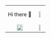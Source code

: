 <table border="0" cellpadding="0" cellspacing="0">
    <tr>
        <td align="center" valign="center"><p>Hi there 👋</p></td>
        <td align="center"><img width="50%" src="https://github-readme-stats-one-bice.vercel.app/api/top-langs/?username=shonyko&layout=compact&langs_count=10&theme=dracula"></td>
    </tr>
    <tr>
        <td align="center"><img width="50%" src="https://github-readme-stats.vercel.app/api?username=shonyko&show_icons=true&theme=dracula"></td>
        <td align="center"><img width="50%" src="https://media.discordapp.net/attachments/886755206111580210/979826494819934208/pngwing.com_1.png"></td>
    </tr>
</table>

<!--
**shonyko/shonyko** is a ✨ _special_ ✨ repository because its `README.md` (this file) appears on your GitHub profile.

Here are some ideas to get you started:

- 🔭 I’m currently working on ...
- 🌱 I’m currently learning ...
- 👯 I’m looking to collaborate on ...
- 🤔 I’m looking for help with ...
- 💬 Ask me about ...
- 📫 How to reach me: ...
- 😄 Pronouns: ...
- ⚡ Fun fact: ...
-->
